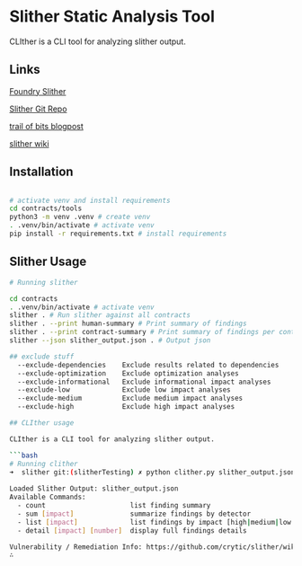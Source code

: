# Slither Static Analysis Tool

CLIther is a CLI tool for analyzing slither output.

## Links

[Foundry Slither](https://book.getfoundry.sh/config/static-analyzers)

[Slither Git Repo](https://github.com/crytic/slither)

[trail of bits blogpost](https://blog.trailofbits.com/2018/10/19/slither-a-solidity-static-analysis-framework/)

[slither wiki](https://github.com/crytic/slither/wiki)

## Installation

```bash

# activate venv and install requirements
cd contracts/tools
python3 -m venv .venv # create venv
. .venv/bin/activate # activate venv
pip install -r requirements.txt # install requirements
```

## Slither Usage

```bash
# Running slither

cd contracts
. .venv/bin/activate # activate venv
slither . # Run slither against all contracts
slither . --print human-summary # Print summary of findings
slither . --print contract-summary # Print summary of findings per contract
slither --json slither_output.json . # Output json

## exclude stuff
  --exclude-dependencies    Exclude results related to dependencies
  --exclude-optimization    Exclude optimization analyses
  --exclude-informational   Exclude informational impact analyses
  --exclude-low             Exclude low impact analyses
  --exclude-medium          Exclude medium impact analyses
  --exclude-high            Exclude high impact analyses

## CLIther usage

CLIther is a CLI tool for analyzing slither output.

```bash
# Running clither
➜  slither git:(slitherTesting) ✗ python clither.py slither_output.json
                                                               
Loaded Slither Output: slither_output.json
Available Commands:
  - count                     list finding summary
  - sum [impact]              summarize findings by detector
  - list [impact]             list findings by impact [high|medium|low|informational|optimization]
  - detail [impact] [number]  display full findings details

Vulnerability / Remediation Info: https://github.com/crytic/slither/wiki/Detector-Documentation
∴ 
```
